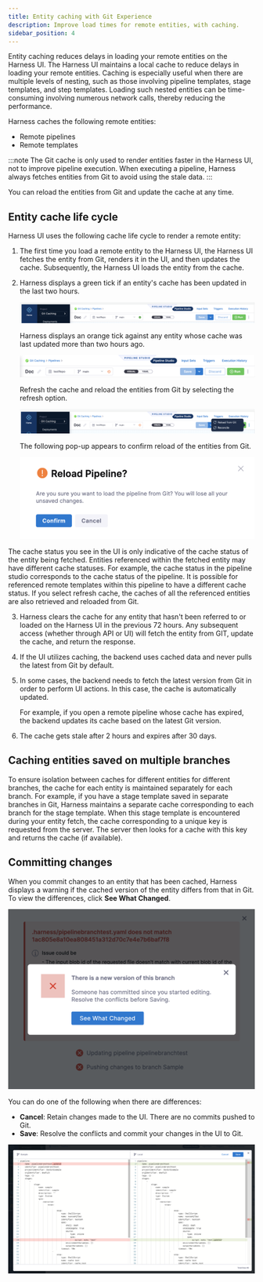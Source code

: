 ```yaml
---
title: Entity caching with Git Experience
description: Improve load times for remote entities, with caching.
sidebar_position: 4
---
```


Entity caching reduces delays in loading your remote entities on the Harness UI. The Harness UI maintains a local cache to reduce delays in loading your remote entities. Caching is especially useful when there are multiple levels of nesting, such as those involving pipeline templates, stage templates, and step templates. Loading such nested entities can be time-consuming involving numerous network calls, thereby reducing the performance.

Harness caches the following remote entities:
- Remote pipelines
- Remote templates

:::note
The Git cache is only used to render entities faster in the Harness UI, not to improve pipeline execution. When executing a pipeline, Harness always fetches entities from Git to avoid using the stale data.
:::

You can reload the entities from Git and update the cache at any time. 

## Entity cache life cycle 

Harness UI uses the following cache life cycle to render a remote entity:
1. The first time you load a remote entity to the Harness UI, the Harness UI fetches the entity from Git, renders it in the UI, and then updates the cache. Subsequently, the Harness UI loads the entity from the cache.
2. Harness displays a green tick if an entity's cache has been updated in the last two hours.

   ![](../10_Git-Experience/static/latest-cache.png)

   Harness displays an orange tick against any entity whose cache was last updated more than two hours ago.

   ![](../10_Git-Experience/static/stale-cache.png)

   Refresh the cache and reload the entities from Git by selecting the refresh option. 
   
   ![](./static/reload-from-git.png)

   The following pop-up appears to confirm reload of the entities from Git.

   ![](../10_Git-Experience/static/refreshcache.png)
  
  The cache status you see in the UI is only indicative of the cache status of the entity being fetched. Entities referenced within the fetched entity may have different cache statuses.
  For example, the cache status in the pipeline studio corresponds to the cache status of the pipeline. It is possible for referenced remote templates within this pipeline to have a different cache status.
  If you select refresh cache, the caches of all the referenced entities are also retrieved and reloaded from Git.

3. Harness clears the cache for any entity that hasn't been referred to or loaded on the Harness UI in the previous 72 hours. Any subsequent access (whether through API or UI) will fetch the entity from GIT, update the cache, and return the response.

4. If the UI utilizes caching, the backend uses cached data and never pulls the latest from Git by default. 

5. In some cases, the backend needs to fetch the latest version from Git in order to perform UI actions. In this case, the cache is automatically updated.

   For example, if you open a remote pipeline whose cache has expired, the backend updates its cache based on the latest Git version.

6. The cache gets stale after 2 hours and expires after 30 days. 
   
## Caching entities saved on multiple branches

To ensure isolation between caches for different entities for different branches, the cache for each entity is maintained separately for each branch. 
For example, if you have a stage template saved in separate branches in Git, Harness maintains a separate cache corresponding to each branch for the stage template. When this stage template is encountered during your entity fetch, the cache corresponding to a unique key is requested from the server. The server then looks for a cache with this key and returns the cache (if available). 

## Committing changes

When you commit changes to an entity that has been cached, Harness displays a warning if the cached version of the entity differs from that in Git.
To view the differences, click **See What Changed**.

![](../10_Git-Experience/static/commitcachedentity.png)

You can do one of the following when there are differences:
- **Cancel**: Retain changes made to the UI. There are no commits pushed to Git.
- **Save**: Resolve the conflicts and commit your changes in the UI to Git.

![](../10_Git-Experience/static/CacheDiff.png)

